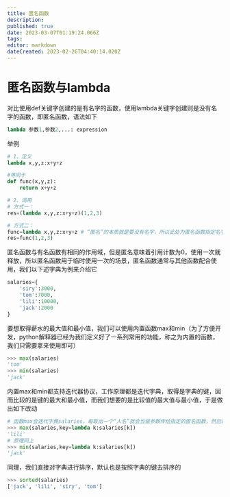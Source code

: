 ```yaml
---
title: 匿名函数
description: 
published: true
date: 2023-03-07T01:19:24.066Z
tags: 
editor: markdown
dateCreated: 2023-02-26T04:40:14.020Z
---
```


# 匿名函数与lambda

 对比使用def关键字创建的是有名字的函数，使用lambda关键字创建则是没有名字的函数，即匿名函数，语法如下

```python
lambda 参数1,参数2,...: expression
```

举例

```python
# 1、定义
lambda x,y,z:x+y+z

#等同于
def func(x,y,z):
	return x+y+z

# 2、调用
# 方式一：
res=(lambda x,y,z:x+y+z)(1,2,3)

# 方式二：
func=lambda x,y,z:x+y+z # “匿名”的本质就是要没有名字，所以此处为匿名函数指定名字是没有意义的
res=func(1,2,3)
```



匿名函数与有名函数有相同的作用域，但是匿名意味着引用计数为0，使用一次就释放，所以匿名函数用于临时使用一次的场景，匿名函数通常与其他函数配合使用，我们以下述字典为例来介绍它

```python
salaries={
	'siry':3000,
	'tom':7000,
	'lili':10000,
	'jack':2000
}
```

要想取得薪水的最大值和最小值，我们可以使用内置函数max和min（为了方便开发，python解释器已经为我们定义好了一系列常用的功能，称之为内置的函数，我们只需要拿来使用即可）

```python
>>> max(salaries)
'tom'
>>> min(salaries)
'jack'
```

内置max和min都支持迭代器协议，工作原理都是迭代字典，取得是字典的键，因而比较的是键的最大和最小值，而我们想要的是比较值的最大值与最小值，于是做出如下改动

```python
# 函数max会迭代字典salaries，每取出一个“人名”就会当做参数传给指定的匿名函数，然后将匿名函数的返回值当做比较依据，最终返回薪资最高的那个人的名字
>>> max(salaries,key=lambda k:salaries[k]) 
'lili'
# 原理同上
>>> min(salaries,key=lambda k:salaries[k])
'jack'
```

同理，我们直接对字典进行排序，默认也是按照字典的键去排序的

```python
>>> sorted(salaries)
['jack', 'lili', 'siry', 'tom']
```

